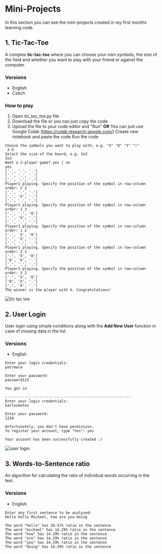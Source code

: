 # Mini-Projects
In this section you can see the mini-projects created in my first months learning code.

## 1. Tic-Tac-Toe
A complex **tic-tac-toe** where you can choose your own symbols, the size of the field and whether you want to play with your friend or against the computer.

### Versions
 - English
 - Czech

### How to play
 1. Open *tic_tac_toe.py* file
 2. Download the file or you can just copy the code
 3. Upload the file to your code editor and "Run"
    **OR**
    You can just use Google Colab (https://colab.research.google.com/)
    Create new notebook and paste the code
    Run the code

```
Choose the symbols you want to play with, e.g. "X" "O" "Y" "!"
 X O
Select the size of the board, e.g. 3x3
3x3
Want a 2-player game? yes | no
yes
['.', '.', '.']
['.', '.', '.']
['.', '.', '.']
Player1 playing. Specify the position of the symbol in row-column order: 2 2
['.', '.', '.']
['.', 'X', '.']
['.', '.', '.']
Player1 playing. Specify the position of the symbol in row-column order: 1 3
['.', '.', 'O']
['.', 'X', '.']
['.', '.', '.']
Player1 playing. Specify the position of the symbol in row-column order: 1 2
['.', 'X', 'O']
['.', 'X', '.']
['.', '.', '.']
Player1 playing. Specify the position of the symbol in row-column order: 2 1
['.', 'X', 'O']
['O', 'X', '.']
['.', '.', '.']
Player1 playing. Specify the position of the symbol in row-column order: 3 2
['.', 'X', 'O']
['O', 'X', '.']
['.', 'X', '.']
The winner is the player with X. Congratulations!
```


<img src="https://img.poki.com/cdn-cgi/image/quality=78,width=600,height=600,fit=cover,f=auto/85535e05d1f130b16751c8308cfbb19b.png" alt="tic tac toe">

## 2. User Login
User login using simple conditions along with the **Add New User** function in case of missing data in the list.

### Versions
 - English

```
Enter your login credentials: 
petrmara

Enter your password: 
password123

You got in

----------------------------------------------------------
Enter your login credentials: 
karlosmatos

Enter your password: 
1234

Unfortunately, you don't have permission.
To register your account, type "Yes": yes

Your account has been successfully created :)
```
<img src="https://jetformbuilder.com/wp-content/uploads/2021/10/user-login-02.png" alt="user login">

## 3. Words-to-Sentence ratio
An algorithm for calculating the ratio of individual words occurring in the text.

### Versions
 - English

```
Enter any first sentence to be analyzed: 
Hello hello Michael, how are you doing

The word "hello" has 28.57% ratio in the sentence
The word "michael" has 14.29% ratio in the sentence
The word "how" has 14.29% ratio in the sentence
The word "are" has 14.29% ratio in the sentence
The word "you" has 14.29% ratio in the sentence
The word "doing" has 14.29% ratio in the sentence
```

